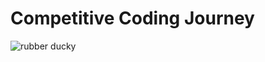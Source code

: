 # Competitive Coding Journey

<img align="center" alt="rubber ducky" src='https://user-images.githubusercontent.com/40695548/155602069-bab2102d-398b-4478-941c-d577f12a82a0.gif'/>

